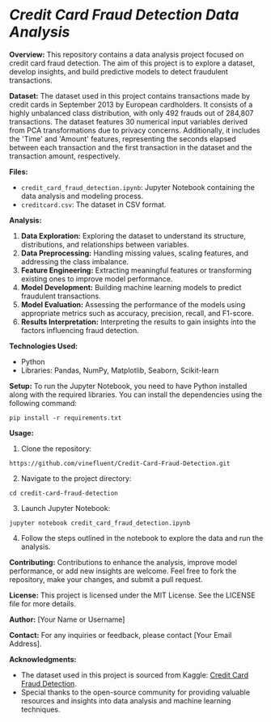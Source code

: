 # *Credit Card Fraud Detection Data Analysis*

**Overview:**
This repository contains a data analysis project focused on credit card fraud detection. The aim of this project is to explore a dataset, develop insights, and build predictive models to detect fraudulent transactions.

**Dataset:**
The dataset used in this project contains transactions made by credit cards in September 2013 by European cardholders. It consists of a highly unbalanced class distribution, with only 492 frauds out of 284,807 transactions. The dataset features 30 numerical input variables derived from PCA transformations due to privacy concerns. Additionally, it includes the 'Time' and 'Amount' features, representing the seconds elapsed between each transaction and the first transaction in the dataset and the transaction amount, respectively.

**Files:**
- `credit_card_fraud_detection.ipynb`: Jupyter Notebook containing the data analysis and modeling process.
- `creditcard.csv`: The dataset in CSV format.

**Analysis:**
1. **Data Exploration:** Exploring the dataset to understand its structure, distributions, and relationships between variables.
2. **Data Preprocessing:** Handling missing values, scaling features, and addressing the class imbalance.
3. **Feature Engineering:** Extracting meaningful features or transforming existing ones to improve model performance.
4. **Model Development:** Building machine learning models to predict fraudulent transactions.
5. **Model Evaluation:** Assessing the performance of the models using appropriate metrics such as accuracy, precision, recall, and F1-score.
6. **Results Interpretation:** Interpreting the results to gain insights into the factors influencing fraud detection.

**Technologies Used:**
- Python
- Libraries: Pandas, NumPy, Matplotlib, Seaborn, Scikit-learn

**Setup:**
To run the Jupyter Notebook, you need to have Python installed along with the required libraries. You can install the dependencies using the following command:
```
pip install -r requirements.txt
```

**Usage:**
1. Clone the repository:
```
https://github.com/vinefluent/Credit-Card-Fraud-Detection.git
```
2. Navigate to the project directory:
```
cd credit-card-fraud-detection
```
3. Launch Jupyter Notebook:
```
jupyter notebook credit_card_fraud_detection.ipynb
```
4. Follow the steps outlined in the notebook to explore the data and run the analysis.

**Contributing:**
Contributions to enhance the analysis, improve model performance, or add new insights are welcome. Feel free to fork the repository, make your changes, and submit a pull request.

**License:**
This project is licensed under the MIT License. See the LICENSE file for more details.

**Author:**
[Your Name or Username]

**Contact:**
For any inquiries or feedback, please contact [Your Email Address].

**Acknowledgments:**
- The dataset used in this project is sourced from Kaggle: [Credit Card Fraud Detection](https://www.kaggle.com/mlg-ulb/creditcardfraud).
- Special thanks to the open-source community for providing valuable resources and insights into data analysis and machine learning techniques.
